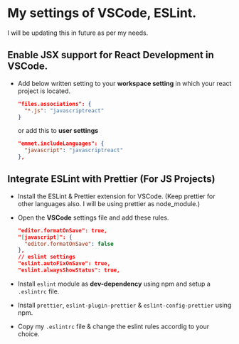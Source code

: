 # My settings of VSCode, ESLint.

I will be updating this in future as per my needs.

## Enable JSX support for React Development in VSCode.

- Add below written setting to your **workspace setting** in which your react project is located.

  ```json
  "files.associations": {
    "*.js": "javascriptreact"
  }
  ```

  or add this to **user settings**

  ```json
  "emmet.includeLanguages": {
    "javascript": "javascriptreact"
  },
  ```

## Integrate ESLint with Prettier (For JS Projects)

- Install the ESLint & Prettier extension for VSCode. (Keep prettier for other languages also. I will be using prettier as node_module.)

- Open the **VSCode** settings file and add these rules.

  ```json
  "editor.formatOnSave": true,
  "[javascript]": {
    "editor.formatOnSave": false
  },
  // eslint settings
  "eslint.autoFixOnSave": true,
  "eslint.alwaysShowStatus": true,
  ```

- Install `eslint` module as **dev-dependency** using npm and setup a `.eslintrc` file.

- Install `prettier`, `eslint-plugin-prettier` & `eslint-config-prettier` using npm.

- Copy my `.eslintrc` file & change the eslint rules accordig to your choice.

